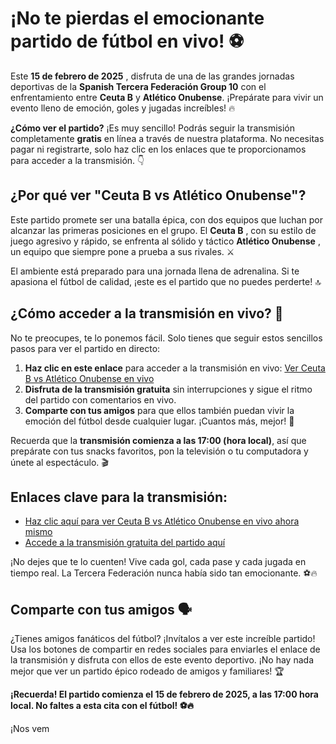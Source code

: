 # ¡No te pierdas el emocionante partido de fútbol en vivo! ⚽️

Este **15 de febrero de 2025** , disfruta de una de las grandes jornadas deportivas de la **Spanish Tercera Federación Group 10** con el enfrentamiento entre **Ceuta B** y **Atlético Onubense**. ¡Prepárate para vivir un evento lleno de emoción, goles y jugadas increíbles! 🔥

**¿Cómo ver el partido?** ¡Es muy sencillo! Podrás seguir la transmisión completamente **gratis** en línea a través de nuestra plataforma. No necesitas pagar ni registrarte, solo haz clic en los enlaces que te proporcionamos para acceder a la transmisión. 👇

## ¿Por qué ver "Ceuta B vs Atlético Onubense"?

Este partido promete ser una batalla épica, con dos equipos que luchan por alcanzar las primeras posiciones en el grupo. El **Ceuta B** , con su estilo de juego agresivo y rápido, se enfrenta al sólido y táctico **Atlético Onubense** , un equipo que siempre pone a prueba a sus rivales. ⚔️

El ambiente está preparado para una jornada llena de adrenalina. Si te apasiona el fútbol de calidad, ¡este es el partido que no puedes perderte! 🔝

## ¿Cómo acceder a la transmisión en vivo? 🎥

No te preocupes, te lo ponemos fácil. Solo tienes que seguir estos sencillos pasos para ver el partido en directo:

1. **Haz clic en este enlace** para acceder a la transmisión en vivo: [Ver Ceuta B vs Atlético Onubense en vivo](https://tinyurl.com/livestreamfreeo?st=Ceuta+B+vs+Atl%C3%A9tico+Onubense&si=ghc)
2. **Disfruta de la transmisión gratuita** sin interrupciones y sigue el ritmo del partido con comentarios en vivo.
3. **Comparte con tus amigos** para que ellos también puedan vivir la emoción del fútbol desde cualquier lugar. ¡Cuantos más, mejor! 🎉

Recuerda que la **transmisión comienza a las 17:00 (hora local)**, así que prepárate con tus snacks favoritos, pon la televisión o tu computadora y únete al espectáculo. 🎬

## Enlaces clave para la transmisión:

- [Haz clic aquí para ver Ceuta B vs Atlético Onubense en vivo ahora mismo](https://tinyurl.com/livestreamfreeo?st=Ceuta+B+vs+Atl%C3%A9tico+Onubense&si=ghc)
- [Accede a la transmisión gratuita del partido aquí](https://tinyurl.com/livestreamfreeo?st=Ceuta+B+vs+Atl%C3%A9tico+Onubense&si=ghc)

¡No dejes que te lo cuenten! Vive cada gol, cada pase y cada jugada en tiempo real. La Tercera Federación nunca había sido tan emocionante. ⚽️🔥

## Comparte con tus amigos 🗣️

¿Tienes amigos fanáticos del fútbol? ¡Invítalos a ver este increíble partido! Usa los botones de compartir en redes sociales para enviarles el enlace de la transmisión y disfruta con ellos de este evento deportivo. ¡No hay nada mejor que ver un partido épico rodeado de amigos y familiares! 🏆

**¡Recuerda! El partido comienza el 15 de febrero de 2025, a las 17:00 hora local. No faltes a esta cita con el fútbol! ⚽️🔥**

¡Nos vem
